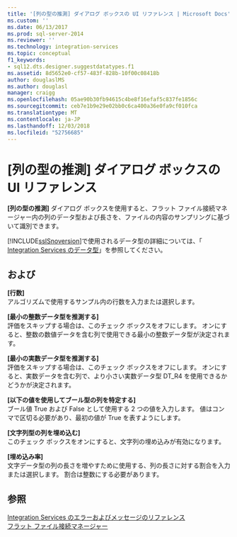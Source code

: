```yaml
---
title: '[列の型の推測] ダイアログ ボックスの UI リファレンス | Microsoft Docs'
ms.custom: ''
ms.date: 06/13/2017
ms.prod: sql-server-2014
ms.reviewer: ''
ms.technology: integration-services
ms.topic: conceptual
f1_keywords:
- sql12.dts.designer.suggestdatatypes.f1
ms.assetid: 8d5652e0-cf57-483f-828b-10f00c08418b
author: douglaslMS
ms.author: douglasl
manager: craigg
ms.openlocfilehash: 05ae90b30fb94615c4be8f16efaf5c837fe1856c
ms.sourcegitcommit: ceb7e1b9e29e02bb0c6ca400a36e0fa9cf010fca
ms.translationtype: MT
ms.contentlocale: ja-JP
ms.lasthandoff: 12/03/2018
ms.locfileid: "52756685"
---
```

# <a name="suggest-column-types-dialog-box-ui-reference"></a>[列の型の推測] ダイアログ ボックスの UI リファレンス
  **[列の型の推測]** ダイアログ ボックスを使用すると、フラット ファイル接続マネージャー内の列のデータ型および長さを、ファイルの内容のサンプリングに基づいて識別できます。  
  
 [!INCLUDE[ssISnoversion](../../includes/ssisnoversion-md.md)]で使用されるデータ型の詳細については、「 [Integration Services のデータ型](../data-flow/integration-services-data-types.md)」を参照してください。  
  
## <a name="options"></a>および  
 **[行数]**  
 アルゴリズムで使用するサンプル内の行数を入力または選択します。  
  
 **[最小の整数データ型を推測する]**  
 評価をスキップする場合は、このチェック ボックスをオフにします。 オンにすると、整数の数値データを含む列で使用できる最小の整数データ型が決定されます。  
  
 **[最小の実数データ型を推測する]**  
 評価をスキップする場合は、このチェック ボックスをオフにします。 オンにすると、実数データを含む列で、より小さい実数データ型 DT_R4 を使用できるかどうかが決定されます。  
  
 **[以下の値を使用してブール型の列を特定する]**  
 ブール値 True および False として使用する 2 つの値を入力します。 値はコンマで区切る必要があり、最初の値が True を表すようにします。  
  
 **[文字列型の列を埋め込む]**  
 このチェック ボックスをオンにすると、文字列の埋め込みが有効になります。  
  
 **[埋め込み率]**  
 文字データ型の列の長さを増やすために使用する、列の長さに対する割合を入力または選択します。 割合は整数にする必要があります。  
  
## <a name="see-also"></a>参照  
 [Integration Services のエラーおよびメッセージのリファレンス](../integration-services-error-and-message-reference.md)   
 [フラット ファイル接続マネージャー](file-connection-manager.md)  
  
  
